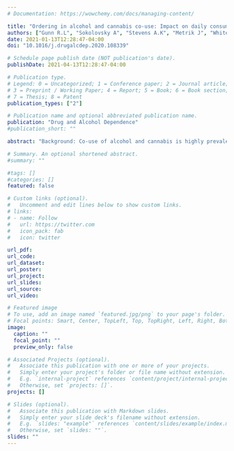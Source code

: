 ```yaml
---
# Documentation: https://wowchemy.com/docs/managing-content/

title: "Ordering in alcohol and cannabis co-use: Impact on daily consumption and consequences"
authors: ["Gunn R.L", "Sokolovsky A", "Stevens A.K", "Metrik J", "White H", "Jackson K"]
date: 2021-01-13T12:28:47-04:00
doi: "10.1016/j.drugalcdep.2020.108339"

# Schedule page publish date (NOT publication's date).
publishDate: 2021-04-13T12:28:47-04:00

# Publication type.
# Legend: 0 = Uncategorized; 1 = Conference paper; 2 = Journal article;
# 3 = Preprint / Working Paper; 4 = Report; 5 = Book; 6 = Book section;
# 7 = Thesis; 8 = Patent
publication_types: ["2"]

# Publication name and optional abbreviated publication name.
publication: "Drug and Alcohol Dependence"
#publication_short: ""

abstract: "Background: Co-use of alcohol and cannabis is highly prevalent among young adults and college students. Between-person reports suggest that co-use is associated with the experience of more frequent consumption and related consequences, compared to single substance use. However, recent studies have found conflicting evidence regarding the impact of co-use use on consumption and consequences in daily or event-level investigations. Conflicting evidence may be due to understudied factors, such as the order in which alcohol and cannabis are used. The current study aimed to examine the effect of substance use order on a) alcohol consumption; b) cannabis consumption; and c) negative alcohol and cannabis consequences. Methods: Data were collected from U.S. undergraduate college student alcohol and cannabis users (N = 258) who completed two 28-day longitudinal online assessment bursts examining alcohol and cannabis co-use patterns. Data were collected five times per day during both bursts (three months apart). Results: Controlling for between-person alcohol and cannabis use, within-person mixed-effects models indicated that using cannabis first within a co-use day was associated with lower daily alcohol consumption, but greater daily cannabis consumption. Substance use ordering was not linked to consequences, whereas between-person levels of alcohol consumption and within-person number of drinks in a day were positive predictors of consequences. Conclusions: Overall, results highlighted that order of substance use is a robust predictor of consumption on co-use days. Therefore, future research on co-use use should consider patterns of use in addition to level of use."

# Summary. An optional shortened abstract.
#summary: ""

#tags: []
#categories: []
featured: false

# Custom links (optional).
#   Uncomment and edit lines below to show custom links.
# links:
# - name: Follow
#   url: https://twitter.com
#   icon_pack: fab
#   icon: twitter

url_pdf:
url_code:
url_dataset:
url_poster:
url_project:
url_slides:
url_source:
url_video:

# Featured image
# To use, add an image named `featured.jpg/png` to your page's folder. 
# Focal points: Smart, Center, TopLeft, Top, TopRight, Left, Right, BottomLeft, Bottom, BottomRight.
image:
  caption: ""
  focal_point: ""
  preview_only: false

# Associated Projects (optional).
#   Associate this publication with one or more of your projects.
#   Simply enter your project's folder or file name without extension.
#   E.g. `internal-project` references `content/project/internal-project/index.md`.
#   Otherwise, set `projects: []`.
projects: []

# Slides (optional).
#   Associate this publication with Markdown slides.
#   Simply enter your slide deck's filename without extension.
#   E.g. `slides: "example"` references `content/slides/example/index.md`.
#   Otherwise, set `slides: ""`.
slides: ""
---
```

